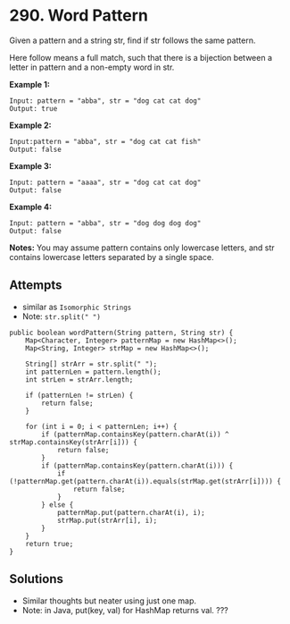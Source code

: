 # 290. Word Pattern

Given a pattern and a string str, find if str follows the same pattern.

Here follow means a full match, such that there is a bijection between a letter in pattern and a non-empty word in str.

**Example 1:**
```
Input: pattern = "abba", str = "dog cat cat dog"
Output: true
```
**Example 2:**
```
Input:pattern = "abba", str = "dog cat cat fish"
Output: false
```
**Example 3:**
```
Input: pattern = "aaaa", str = "dog cat cat dog"
Output: false
```
**Example 4:**
```
Input: pattern = "abba", str = "dog dog dog dog"
Output: false
```
**Notes:**
You may assume pattern contains only lowercase letters, and str contains lowercase letters separated by a single space.

## Attempts
* similar as ```Isomorphic Strings```
* Note: ```str.split(" ")```
```
public boolean wordPattern(String pattern, String str) {
    Map<Character, Integer> patternMap = new HashMap<>();
    Map<String, Integer> strMap = new HashMap<>();

    String[] strArr = str.split(" ");
    int patternLen = pattern.length();
    int strLen = strArr.length;

    if (patternLen != strLen) {
        return false;
    }

    for (int i = 0; i < patternLen; i++) {
        if (patternMap.containsKey(pattern.charAt(i)) ^ strMap.containsKey(strArr[i])) {
            return false;
        }
        if (patternMap.containsKey(pattern.charAt(i))) {
            if (!patternMap.get(pattern.charAt(i)).equals(strMap.get(strArr[i]))) {
                return false;
            }
        } else {
            patternMap.put(pattern.charAt(i), i);
            strMap.put(strArr[i], i);
        }
    }
    return true;
}
```

## Solutions
* Similar thoughts but neater using just one map.
* Note: in Java, put(key, val) for HashMap returns val.
???
